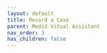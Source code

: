 ```yaml
---
layout: default
title: Record a Case
parent: MediX Vitual Assistant
nav_order: 3
has_children: false
---
```

